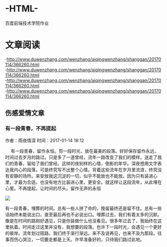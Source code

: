 # -HTML-
百度前端技术学院作业
<h1>文章阅读</h1>
<b>·</b><a href="#">http://www.duwenzhang.com/wenzhang/aiqingwenzhang/shanggan/20170114/366260.html</a>
<b>·</b><a href="#">http://www.duwenzhang.com/wenzhang/aiqingwenzhang/shanggan/20170114/366260.html</a>
<b>·</b><a href="#">http://www.duwenzhang.com/wenzhang/aiqingwenzhang/shanggan/20170114/366260.html</a>
<b>·</b><a href="#">http://www.duwenzhang.com/wenzhang/aiqingwenzhang/shanggan/20170114/366260.html</a>
<h2>伤感爱情文章</h2>
<h3>有一段青春，不再提起</h3>
<p>作者：雨夜情深  时间：2017-01-14 18:12</p>
<p>　 有一段青春，留作永恒。剪一段时光，放在最美的段落。好好保存留作永远，时间过去岁月的路过。只是多了一道曾经，流年一路改变了我们的模样。送走了我们的青春，留给了我们曾经。这样的夜别样的心情，倒影的年华。深夜想用文字表达我内心的段落，可是终究写不出整个心情。背着这些流年在岁月里流浪，终究没有安静的场所。来安放我这沉淀的一切，似乎不能放也不能放。因为只有装进心里，才最为合适。也没有地方比装进心里，更安全。就这样让这段流年，从此埋在心里。不再提起，让时间的尽头。留作无声的永恒</P>
<img src="https://timgsa.baidu.com/timg?image&quality=80&size=b9999_10000&sec=1488598220&di=d8febc0f1bc68ce366f9fcc13cf90ece&imgtype=jpg&er=1&src=http%3A%2F%2Fimgp.gmw.cn%2Fforum%2F201404%2F04%2F114346plssf9k2zfksa3a9.jpg"/>
<p>   有一段青春，埋葬的时间。总有一些人拼了命的，挽留最终还是留不住。总有一些话始终未能说出口，直至最后再也不必说出口。埋葬过去，我们有着太多的沉默。像是在时间的路刚好遇见，只是你装做什么也没看见。很多年过去了，我始终在这里执着。时间走过这里并没有，我想要的段落。也许下一段时光，会遇见一个更好的彼岸。流年划过陌路，我们终于渐行渐远。来不及说再见，也来不及为那段。往事而伤心哭泣，一切要走都是上天。许早准备好的，只待我们路过此地。</p>
